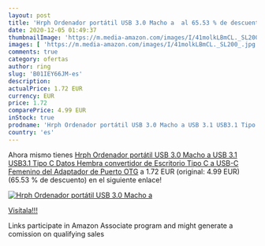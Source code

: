 ```yaml
---
layout: post
title: 'Hrph Ordenador portátil USB 3.0 Macho a  al 65.53 % de descuento'
date: 2020-12-05 01:49:37
thumbnailImage: 'https://m.media-amazon.com/images/I/41molkLBmCL._SL200_.jpg'
images: [ 'https://m.media-amazon.com/images/I/41molkLBmCL._SL200_.jpg' ]
comments: true
category: ofertas
author: ring
slug: 'B01IEY66JM-es'
description:
actualPrice: 1.72 EUR
currency: EUR
price: 1.72
comparePrice: 4.99 EUR
inStock: true
prodname: 'Hrph Ordenador portátil USB 3.0 Macho a USB 3.1 USB3.1 Tipo C Datos Hembra convertidor de Escritorio Tipo C a USB-C Femenino del Adaptador de Puerto OTG'
country: 'es'
---
```


Ahora mismo tienes [Hrph Ordenador portátil USB 3.0 Macho a USB 3.1 USB3.1 Tipo C Datos Hembra convertidor de Escritorio Tipo C a USB-C Femenino del Adaptador de Puerto OTG](https://www.amazon.es/dp/B01IEY66JM/?tag=tolees-21) a 1.72 EUR (original: 4.99 EUR) (65.53 %  de descuento) en el siguiente enlace!

[![Hrph Ordenador portátil USB 3.0 Macho a ](https://m.media-amazon.com/images/I/41molkLBmCL._SL200_.jpg)](https://www.amazon.es/dp/B01IEY66JM/?tag=tolees-21)

[Visítala!!!](https://www.amazon.es/dp/B01IEY66JM/?tag=tolees-21)

Links participate in Amazon Associate program and might generate a comission on qualifying sales
